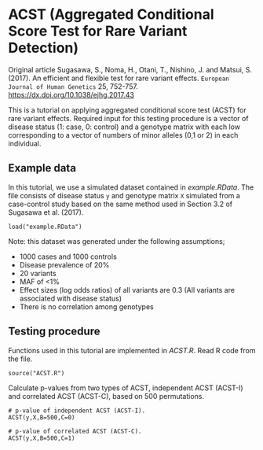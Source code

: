 # ACST (Aggregated Conditional Score Test for Rare Variant Detection)
Original article
Sugasawa, S., Noma, H., Otani, T., Nishino, J. and Matsui, S. (2017).  An efficient and flexible test for rare variant effects.  `European Journal of Human Genetics` 25, 752-757.  https://dx.doi.org/10.1038/ejhg.2017.43

This is a tutorial on applying aggregated conditional score test (ACST) for rare variant effects.
Required input for this testing procedure is a vector of disease status (1: case, 0: control) and a genotype matrix with each low corresponding to a vector of numbers of minor alleles (0,1 or 2) in each individual.

## Example data
In this tutorial, we use a simulated dataset contained in *example.RData*.
The file consists of disease status `y` and genotype matrix `X` simulated from a case-control study based on the same method used in Section 3.2 of Sugasawa et al. (2017). 


```{r cars}
load("example.RData")
```

Note: this dataset was generated under the following assumptions;

 * 1000 cases and 1000 controls
 * Disease prevalence of 20%
 * 20 variants
 * MAF of <1% 
 * Effect sizes (log odds ratios) of all variants are 0.3 (All variants are associated with disease status) 
 * There is no correlation among genotypes


## Testing procedure
Functions used in this tutorial are implemented in *ACST.R*.
Read R code from the file.

```{r read}
source("ACST.R")
```


Calculate p-values from two types of ACST, independent ACST (ACST-I) and correlated ACST (ACST-C), based on 500 permutations. 
```{r input}
# p-value of independent ACST (ACST-I).
ACST(y,X,B=500,C=0)

# p-value of correlated ACST (ACST-C).
ACST(y,X,B=500,C=1)
```
